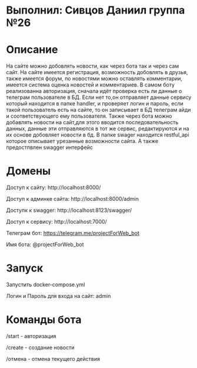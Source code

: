 # Выполнил: Сивцов Даниил группа №26
# Описание 
На сайте можно добовлять новости, как через бота так и через сам сайт. 
На сайте имеется регистрация, возможность добовлять в друзья, также имеется форум, по новостями можно оставлять комментарии, имеется система оценка новостей и комментариев. 
В самом боту реализованна авторизация, сначала идёт проверка есть ли данные о телеграм пользователе в БД. Если нет то,он отправляет данные сервису который находится в папке handler, и проверяет логин и пароль, если такой пользователь есть на сайте, то он записывает в БД телеграм айди и соответствующего ему пользователя.
Также через бота можно добавлять новости на сайт,для этого вводится последовательность данных, данные эти отправляются в тот же сервис, редактируются и на их основе добовляет новости в бд. 
В папке swager находится  restful_api которое описывает урезанные возможности сайта. А также предостпвлен swagger интерфейс
# Домены
Доступ к сайту: http://localhost:8000/

Доступ к админке сайта: http://localhost:8000/admin

Доступк к swagger: http://localhost:8123/swagger/

Доступ к сервису: http://localhost:7000/

Телеграм бот: https://telegram.me/projectForWeb_bot

Имя бота: @projectForWeb_bot

# Запуск 
Запустить docker-compose.yml

Логин и Пароль для входа на сайт: admin

# Команды бота
/start - авторизация 

/create - создание новости

/отмена - отмена текущего действия
